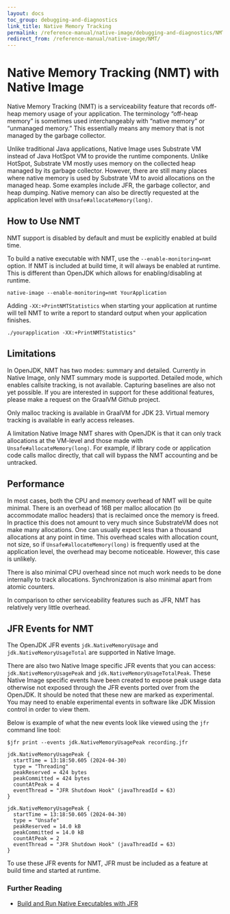 ```yaml
---
layout: docs
toc_group: debugging-and-diagnostics
link_title: Native Memory Tracking
permalink: /reference-manual/native-image/debugging-and-diagnostics/NMT/
redirect_from: /reference-manual/native-image/NMT/
---
```


# Native Memory Tracking (NMT) with Native Image

Native Memory Tracking (NMT) is a serviceability feature that records off-heap memory usage of your application. The terminology “off-heap memory” is sometimes used interchangeably with “native memory” or “unmanaged memory.” This essentially means any memory that is not managed by the garbage collector.

Unlike traditional Java applications, Native Image uses Substrate VM instead of Java HotSpot VM to provide the runtime components.
Unlike HotSpot, Substrate VM mostly uses memory on the collected heap managed by its garbage collector.
However, there are still many places where native memory is used by Substrate VM to avoid allocations on the managed heap.
Some examples include JFR, the garbage collector, and heap dumping.
Native memory can also be directly requested at the application level with `Unsafe#allocateMemory(long)`.

## How to Use NMT

NMT support is disabled by default and must be explicitly enabled at build time.
 
To build a native executable with NMT, use the `--enable-monitoring=nmt` option. If NMT is included at build time, it will always be enabled at runtime. This is different than OpenJDK which allows for enabling/disabling at runtime.
```shell
native-image --enable-monitoring=nmt YourApplication
```

Adding `-XX:+PrintNMTStatistics` when starting your application at runtime will tell NMT to write a report to standard output when your application finishes.
```shell
./yourapplication -XX:+PrintNMTStatistics"
```

## Limitations

In OpenJDK, NMT has two modes: summary and detailed. Currently in Native Image, only NMT summary mode is supported. Detailed mode, which enables callsite tracking, is not available. Capturing baselines are also not yet possible. If you are interested in support for these additional features, please make a request on the GraalVM Github project. 

Only malloc tracking is available in GraalVM for JDK 23. Virtual memory tracking is available in early access releases. 

A limitation Native Image NMT shares with OpenJDK is that it can only track allocations at the VM-level and those made with `Unsafe#allocateMemory(long)`. For example, if library code or application code calls malloc directly, that call will bypass the NMT accounting and be untracked.

## Performance
In most cases, both the CPU and memory overhead of NMT will be quite minimal. There is an overhead of 16B per malloc allocation (to accommodate malloc headers) that is reclaimed once the memory is freed. In practice this does not amount to very much since SubstrateVM does not make many allocations. One can usually expect less than a thousand allocations at any point in time. This overhead scales with allocation count, not size, so if `Unsafe#allocateMemory(long)` is frequently used at the application level, the overhead may become noticeable. However, this case is unlikely.

There is also minimal CPU overhead since not much work needs to be done internally to track allocations. Synchronization is also minimal apart from atomic counters.

In comparison to other serviceability features such as JFR, NMT has relatively very little overhead.

## JFR Events for NMT
The OpenJDK JFR events `jdk.NativeMemoryUsage` and `jdk.NativeMemoryUsageTotal` are supported in Native Image.

There are also two Native Image specific JFR events that you can access: `jdk.NativeMemoryUsagePeak` and `jdk.NativeMemoryUsageTotalPeak`. These Native Image specific events have been created to expose peak usage data otherwise not exposed through the JFR events ported over from the OpenJDK. It should be noted that these new are marked as experimental. You may need to enable experimental events in software like JDK Mission control in order to view them.

Below is example of what the new events look like viewed using the `jfr` command line tool:
```
$jfr print --events jdk.NativeMemoryUsagePeak recording.jfr 

jdk.NativeMemoryUsagePeak {
  startTime = 13:18:50.605 (2024-04-30)
  type = "Threading"
  peakReserved = 424 bytes
  peakCommitted = 424 bytes
  countAtPeak = 4
  eventThread = "JFR Shutdown Hook" (javaThreadId = 63)
}

jdk.NativeMemoryUsagePeak {
  startTime = 13:18:50.605 (2024-04-30)
  type = "Unsafe"
  peakReserved = 14.0 kB
  peakCommitted = 14.0 kB
  countAtPeak = 2
  eventThread = "JFR Shutdown Hook" (javaThreadId = 63)
}
```
To use these JFR events for NMT, JFR must be included as a feature at build time and started at runtime. 

### Further Reading

- [Build and Run Native Executables with JFR](guides/build-and-run-native-executable-with-jfr.md)